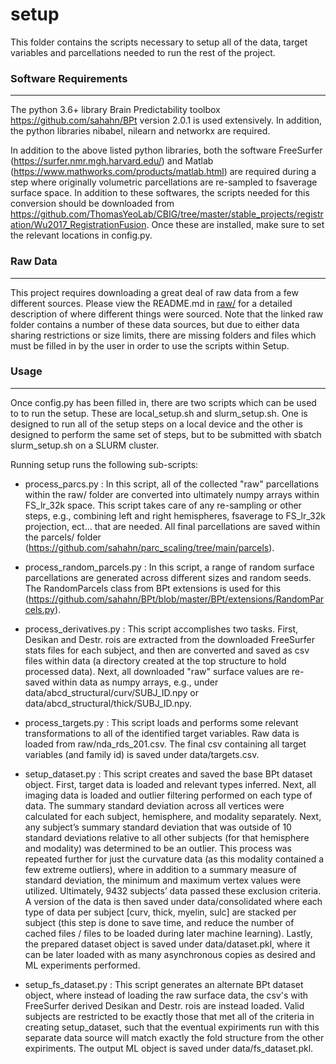 # setup

This folder contains the scripts necessary to setup all of the data, target variables and parcellations needed to run the rest of the project.


### Software Requirements

--------------------------

The python 3.6+ library Brain Predictability toolbox https://github.com/sahahn/BPt version 2.0.1 is used extensively. In addition, the python libraries nibabel, nilearn and networkx are required.

In addition to the above listed python libraries, both the software FreeSurfer (https://surfer.nmr.mgh.harvard.edu/) and Matlab (https://www.mathworks.com/products/matlab.html) are required during a step where originally volumetric parcellations are re-sampled to fsaverage surface space. In addition to these softwares, the scripts needed for this conversion should be downloaded from https://github.com/ThomasYeoLab/CBIG/tree/master/stable_projects/registration/Wu2017_RegistrationFusion. Once these are installed, make sure to set the relevant locations in config.py.


### Raw Data
-------------------------
This project requires downloading a great deal of raw data from a few different sources. Please view the README.md in [raw/](https://github.com/sahahn/parc_scaling/tree/main/raw) for a detailed description of where different things were sourced. Note that the linked raw folder contains a number of these data sources, but due to either data sharing restrictions or size limits, there are missing folders and files which must be filled in by the user in order to use the scripts within Setup.


### Usage
--------------------------

Once config.py has been filled in, there are two scripts which can be used to to run the setup. These are local_setup.sh and slurm_setup.sh. One is designed to run all of the setup steps on a local device and the other is designed to perform the same set of steps, but to be submitted with sbatch slurm_setup.sh on a SLURM cluster. 

Running setup runs the following sub-scripts:

- process_parcs.py : In this script, all of the collected "raw" parcellations within the raw/ folder are converted into ultimately numpy arrays within FS_lr_32k space. This script takes care of any re-sampling or other steps, e.g., combining left and right hemispheres, fsaverage to FS_lr_32k projection, ect... that are needed. All final parcellations are saved within the parcels/ folder (https://github.com/sahahn/parc_scaling/tree/main/parcels).

- process_random_parcels.py : In this script, a range of random surface parcellations are generated across different sizes and random seeds. The RandomParcels class from BPt extensions is used for this (https://github.com/sahahn/BPt/blob/master/BPt/extensions/RandomParcels.py). 

- process_derivatives.py : This script accomplishes two tasks. First, Desikan and Destr. rois are extracted from the downloaded FreeSurfer stats files for each subject, and then are converted and saved as csv files within data (a directory created at the top structure to hold processed data). Next, all downloaded "raw" surface values are re-saved within data as numpy arrays, e.g., under data/abcd_structural/curv/SUBJ_ID.npy or data/abcd_structural/thick/SUBJ_ID.npy.

- process_targets.py : This script loads and performs some relevant transformations to all of the identified target variables. Raw data is loaded from raw/nda_rds_201.csv. The final csv containing all target variables (and family id) is saved under data/targets.csv. 

- setup_dataset.py : This script creates and saved the base BPt dataset object. First, target data is loaded and relevant types inferred. Next, all imaging data is loaded and outlier filtering performed on each type of data. The summary standard deviation across all vertices were calculated for each subject, hemisphere, and modality separately. Next, any subject’s summary standard deviation that was outside of 10 standard deviations relative to all other subjects (for that hemisphere and modality) was determined to be an outlier. This process was repeated further for just the curvature data (as this modality contained a few extreme outliers), where in addition to a summary measure of standard deviation, the minimum and maximum vertex values were utilized. Ultimately, 9432 subjects’ data passed these exclusion criteria.  A version of the data is then saved under data/consolidated where each type of data per subject [curv, thick, myelin, sulc] are stacked per subject (this step is done to save time, and reduce the number of cached files / files to be loaded during later machine learning). Lastly, the prepared dataset object is saved under data/dataset.pkl, where it can be later loaded with as many asynchronous copies as desired and ML experiments performed.

- setup_fs_dataset.py : This script generates an alternate BPt dataset object, where instead of loading the raw surface data, the csv's with FreeSurfer derived Desikan and Destr. rois are instead loaded. Valid subjects are restricted to be exactly those that met all of the criteria in creating setup_dataset, such that the eventual expiriments run with this separate data source will match exactly the fold structure from the other expiriments. The output ML object is saved under data/fs_dataset.pkl.

